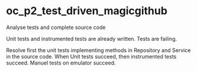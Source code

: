 # oc_p2_test_driven_magicgithub
Analyse tests and complete source code

Unit tests and instrumented tests are already written.
Tests are failing.

Resolve first the unit tests implementing methods in Repository and Service in the source code.
When Unit tests succeed, then instrumented tests succeed.
Manuel tests on emulator succeed.
